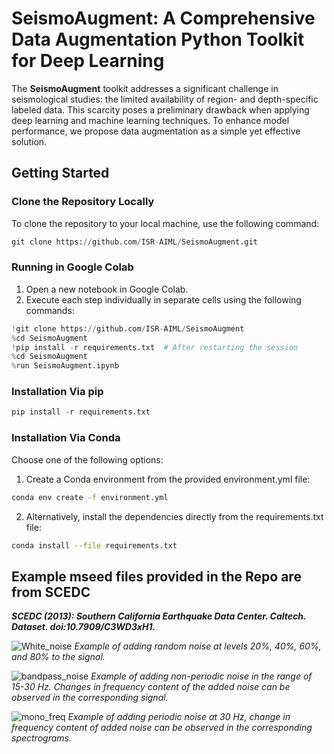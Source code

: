 # SeismoAugment: A Comprehensive Data Augmentation Python Toolkit for Deep Learning

The **SeismoAugment** toolkit addresses a significant challenge in seismological studies: the limited availability of region- and depth-specific labeled data. This scarcity poses a preliminary drawback when applying deep learning and machine learning techniques. To enhance model performance, we propose data augmentation as a simple yet effective solution.

## Getting Started

### Clone the Repository Locally

To clone the repository to your local machine, use the following command:

```python
git clone https://github.com/ISR-AIML/SeismoAugment.git
```

### Running in Google Colab

1. Open a new notebook in Google Colab.
2. Execute each step individually in separate cells using the following commands:

```python
!git clone https://github.com/ISR-AIML/SeismoAugment
%cd SeismoAugment
!pip install -r requirements.txt  # After restarting the session
%cd SeismoAugment
%run SeismoAugment.ipynb
```

### Installation Via pip

```python
pip install -r requirements.txt
```

### Installation Via Conda

Choose one of the following options:

1. Create a Conda environment from the provided environment.yml file:

```bash
conda env create -f environment.yml
```

2. Alternatively, install the dependencies directly from the requirements.txt file:

```bash
conda install --file requirements.txt
```

## Example mseed files provided in the Repo are from **SCEDC**

**_SCEDC (2013): Southern California Earthquake Data Center. Caltech. Dataset. doi:10.7909/C3WD3xH1._**

![White_noise](https://github.com/ISR-AIML/SeismoAugment/assets/163402495/db64d62e-beed-481d-a6f7-039bd1169669)
_Example of adding random noise at levels 20%, 40%, 60%, and 80% to the signal._

![bandpass_noise](https://github.com/ISR-AIML/SeismoAugment/assets/163402495/98f3a745-1ed7-4f2d-83d9-afff27dba0f6)
_Example of adding non-periodic noise in the range of 15-30 Hz. Changes in frequency content of the added noise can be observed in the corresponding signal._

![mono_freq](https://github.com/ISR-AIML/SeismoAugment/assets/163402495/614712ff-da18-44c8-a63d-efc8746c0de5)
_Example of adding periodic noise at 30 Hz, change in frequency content of added noise can be observed in the corresponding spectrograms._

[email]: isr3aiml@gmail.com

